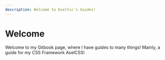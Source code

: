 ```yaml
---
description: Welcome to Aseltic's Guides!
---
```


# Welcome

Welcome to my Gitbook page, where I have guides to many things! Mainly, a guide for my CSS Framework AselCSS!

